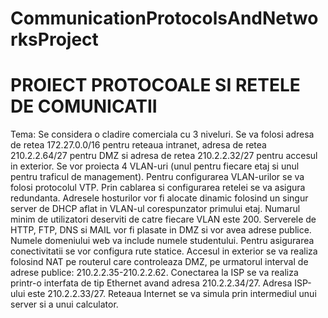 # CommunicationProtocolsAndNetworksProject

# PROIECT PROTOCOALE SI RETELE DE COMUNICATII

Tema:
Se considera o cladire comerciala cu 3 niveluri. Se va folosi adresa de retea 172.27.0.0/16 pentru reteaua intranet, adresa de retea 210.2.2.64/27 pentru DMZ si adresa de retea 210.2.2.32/27 pentru accesul in exterior. Se vor proiecta 4 VLAN-uri (unul pentru fiecare etaj si unul pentru traficul de management). Pentru configurarea VLAN-urilor se va folosi protocolul VTP. Prin cablarea si configurarea retelei se va asigura redundanta. Adresele hosturilor vor fi alocate dinamic folosind un singur server de DHCP aflat in VLAN-ul corespunzator primului etaj. Numarul minim de utilizatori deserviti de catre fiecare VLAN este 200. Serverele de HTTP, FTP, DNS si MAIL vor fi plasate in DMZ si vor avea adrese publice. Numele domeniului web va include numele studentului. Pentru asigurarea conectivitatii se vor configura rute statice. Accesul in exterior se va realiza folosind NAT pe routerul care controleaza DMZ, pe urmatorul interval de adrese publice: 210.2.2.35-210.2.2.62. Conectarea la ISP se va realiza printr-o interfata de tip Ethernet avand adresa 210.2.2.34/27. Adresa ISP-ului este 210.2.2.33/27. Reteaua Internet se va simula prin intermediul unui server si a unui calculator.
